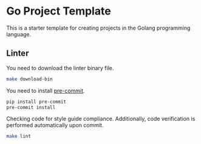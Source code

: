 # Go Project Template

This is a starter template for creating projects in the Golang programming language.

## Linter

You need to download the linter binary file.

```bash
make download-bin
```

You need to install [pre-commit](https://pre-commit.com/index.html#install).

```bash
pip install pre-commit
pre-commit install
```

Checking code for style guide compliance. Additionally, code verification is performed automatically upon commit.

```bash
make lint
```
